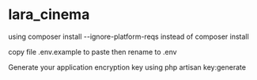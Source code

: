 # lara_cinema


using composer install --ignore-platform-reqs instead of composer install

copy file .env.example to paste then rename to .env

Generate your application encryption key using php artisan key:generate
